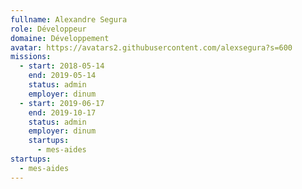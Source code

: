 ```yaml
---
fullname: Alexandre Segura
role: Développeur
domaine: Développement
avatar: https://avatars2.githubusercontent.com/alexsegura?s=600
missions:
  - start: 2018-05-14
    end: 2019-05-14
    status: admin
    employer: dinum
  - start: 2019-06-17
    end: 2019-10-17
    status: admin
    employer: dinum
    startups:
      - mes-aides
startups:
  - mes-aides
---
```

